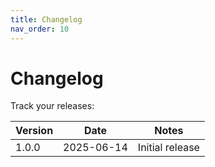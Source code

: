 ```yaml
---
title: Changelog
nav_order: 10
---
```


# Changelog

Track your releases:

| Version | Date       | Notes           |
| ------- | ---------- | --------------- |
| 1.0.0   | 2025-06-14 | Initial release |
